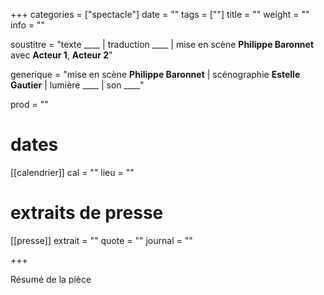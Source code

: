 +++
categories = ["spectacle"]
date = ""
tags = [""]
title = ""
weight = ""
info = ""

soustitre = "texte ____ | traduction ____ | mise en scène __Philippe Baronnet__<br>avec __Acteur 1__, __Acteur 2__"

generique = "mise en scène __Philippe Baronnet__ | scénographie __Estelle Gautier__ | lumière ____ | son ____"

prod = ""

# dates
[[calendrier]]
  cal = ""
  lieu = ""

# extraits de presse
[[presse]]
  extrait = ""
  quote = ""
  journal = ""

+++

Résumé de la pièce
